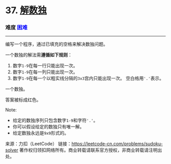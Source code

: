 # 37. [解数独](https://leetcode-cn.com/problems/sudoku-solver/)  
### 难度 <font color=Blue>困难</font>
---


编写一个程序，通过已填充的空格来解决数独问题。

一个数独的解法需**遵循如下规则**：

  1. 数字`1-9`在每一行只能出现一次。
  2. 数字`1-9`在每一列只能出现一次。
  3. 数字`1-9`在每一个以粗实线分隔的`3x3`宫内只能出现一次。
空白格用`'.'`表示。


一个数独。



答案被标成红色。

Note:

* 给定的数独序列只包含数字`1-9`和字符`'.'`。
* 你可以假设给定的数独只有唯一解。
* 给定数独永远是`9x9`形式的。

来源：力扣（LeetCode）
链接：https://leetcode-cn.com/problems/sudoku-solver
著作权归领扣网络所有。商业转载请联系官方授权，非商业转载请注明出处。

